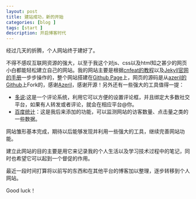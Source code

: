 ```yaml
---
layout: post
title: 建站成功，新的开始
categories: [blog ]
tags: [start ]
description: 开启博客时代
---
```

    
经过几天的折腾，个人网站终于建好了。

不得不感叹互联网资源的强大，以至于我这个对js、css以及html知之甚少的网页小白都能轻松建立自己的网站。我的网站主要是根据[cnfeat的教程][1]以及[Jekyll官网的手册][2]一步步操作的，整个网站搭建在[Github Page][3]上，网页的源码是从[azeril的Github][4]上Fork的，感谢[Azeril][5]，感谢开源！另外还有一些强大的工具值得一提：

- [多说][6]:这是一个评论系统，利用它可以方便的设置评论框，并且绑定大多数社交平台，如果有人转发或者评论，就会在相应平台@你。
- [百度统计][7]：这是我后来添加的功能，可以监测网站的访客数量、点击量之类的一些数据。

网站雏形基本完成，期待以后能够发现并利用一些强大的工具，继续完善网站功能。

建立此网站的目的主要是用它来记录我的个人生活以及学习技术过程中的笔记，同时也希望它可以起到一个督促的作用。

最近一段时间打算将以前写的东西和在其他平台的博客加以整理，逐步转移到个人网站。

Good luck！


[1]:http://cnfeat.com/blog/2014/05/10/how-to-build-a-blog/
[2]:http://jekyllcn.com/docs/usage/
[3]:https://pages.github.com/
[4]:http://github.com/azeril
[5]:http://azeril.me/
[6]:http://duoshuo.com/
[7]:http://tongji.baidu.com/web/welcome/login